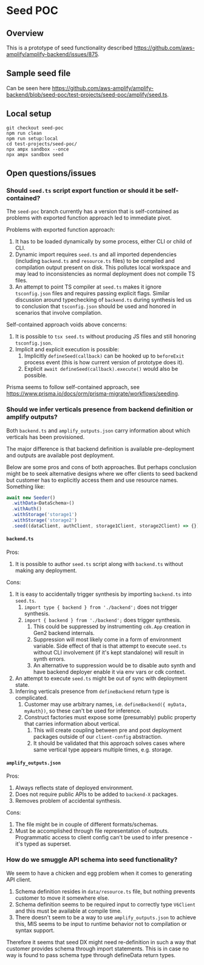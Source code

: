 # Seed POC

## Overview

This is a prototype of seed functionality described https://github.com/aws-amplify/amplify-backend/issues/875.

## Sample seed file

Can be seen here https://github.com/aws-amplify/amplify-backend/blob/seed-poc/test-projects/seed-poc/amplify/seed.ts.

## Local setup

```shell
git checkout seed-poc
npm run clean
npm run setup:local
cd test-projects/seed-poc/
npx ampx sandbox --once
npx ampx sandbox seed
```

## Open questions/issues

### Should `seed.ts` script export function or should it be self-contained?

The `seed-poc` branch currently has a version that is self-contained as problems with exported function approach
led to immediate pivot.

Problems with exported function approach:

1. It has to be loaded dynamically by some process, either CLI or child of CLI.
2. Dynamic import requires `seed.ts` and all imported dependencies (including `backend.ts` and `resource.ts` files)
   to be compiled and compilation output present on disk. This pollutes local workspace and may lead to inconsistencies
   as normal deployment does not compile TS files.
3. An attempt to point TS compiler at `seed.ts` makes it ignore `tsconfig.json` files and requires passing explicit flags.
   Similar discussion around typechecking of `backend.ts` during synthesis led us to conclusion that `tsconfig.json`
   should be used and honored in scenarios that involve compilation.

Self-contained approach voids above concerns:

1. It is possible to `tsx seed.ts` without producing JS files and still honoring `tsconfig.json`.
2. Implicit and explicit execution is possible:
   1. Implicitly `defineSeed(callback)` can be hooked up to `beforeExit` process event (this is how current version of prototype does it).
   2. Explicit `await defineSeed(callback).execute()` would also be possible.

Prisma seems to follow self-contained approach, see https://www.prisma.io/docs/orm/prisma-migrate/workflows/seeding.

### Should we infer verticals presence from backend definition or amplify outputs?

Both `backend.ts` and `amplify_outputs.json` carry information about which verticals has been provisioned.

The major difference is that backend definition is available pre-deployment and outputs are available post deployment.

Below are some pros and cons of both approaches. But perhaps conclusion might be to seek alternative designs where
we offer clients to seed backend but customer has to explicitly access them and use resource names. Something like:

```typescript
await new Seeder()
  .withData<DataSchema>()
  .withAuth()
  .withStorage('storage1')
  .withStorage('storage2')
  .seed((dataClient, authClient, storage1Client, storage2Client) => {});
```

#### `backend.ts`

Pros:

1. It is possible to author `seed.ts` script along with `backend.ts` without making any deployment.

Cons:

1. It is easy to accidentally trigger synthesis by importing `backend.ts` into `seed.ts`.
   1. `import type { backend } from './backend';` does not trigger synthesis.
   2. `import { backend } from './backend';` does trigger synthesis.
      1. This could be suppressed by instrumenting `cdk.App` creation in Gen2 backend internals.
      2. Suppression will most likely come in a form of environment variable. Side effect of that is
         that attempt to execute `seed.ts` without CLI involvement (if it's kept standalone) will result in synth errors.
      3. An alternative to suppression would be to disable auto synth and have backend deployer enable it via env vars or cdk context.
2. An attempt to execute `seed.ts` might be out of sync with deployment state.
3. Inferring verticals presence from `defineBackend` return type is complicated.
   1. Customer may use arbitrary names, i.e. `defineBackend({ myData, myAuth})`, so these can't be used for inference.
   2. Construct factories must expose some (presumably) public property that carries information about vertical.
      1. This will create coupling between pre and post deployment packages outside of our `client-config` abstraction.
      2. It should be validated that this approach solves cases where same vertical type appears multiple times, e.g. storage.

#### `amplify_outputs.json`

Pros:

1. Always reflects state of deployed environment.
2. Does not require public APIs to be added to `backend-X` packages.
3. Removes problem of accidental synthesis.

Cons:

1. The file might be in couple of different formats/schemas.
2. Must be accomplished through file representation of outputs. Programmatic access to client config can't be used to infer presence - it's typed as superset.

### How do we smuggle API schema into seed functionality?

We seem to have a chicken and egg problem when it comes to generating API client.

1. Schema definition resides in `data/resource.ts` file, but nothing prevents customer to move it somewhere else.
2. Schema definition seems to be required input to correctly type `V6Client` and this must be available at compile time.
3. There doesn't seem to be a way to use `amplify_outputs.json` to achieve this, MIS seems to be input to runtime behavior
   not to compilation or syntax support.

Therefore it seems that seed DX might need re-definition in such a way that customer provides schema through import statements.
This is in case no way is found to pass schema type through defineData return types.
